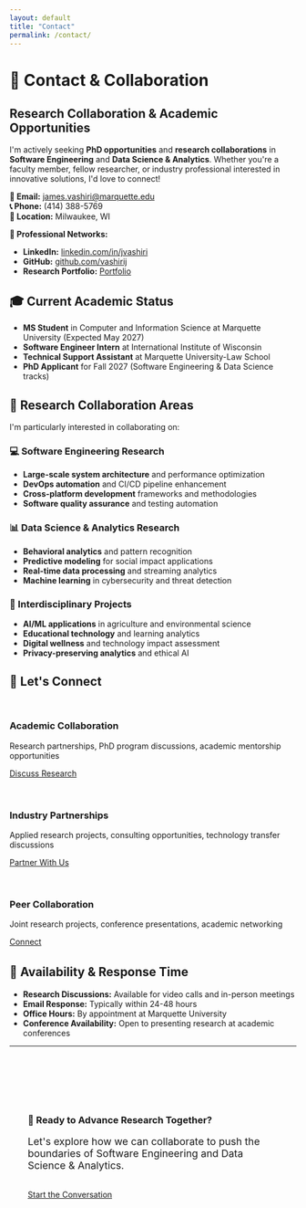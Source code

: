 ```yaml
---
layout: default
title: "Contact"
permalink: /contact/
---
```

# 📧 Contact & Collaboration

## Research Collaboration & Academic Opportunities

I'm actively seeking **PhD opportunities** and **research collaborations** in **Software Engineering** and **Data Science & Analytics**. Whether you're a faculty member, fellow researcher, or industry professional interested in innovative solutions, I'd love to connect!

**📧 Email:** james.vashiri@marquette.edu  
**📞 Phone:** (414) 388-5769  
**📍 Location:** Milwaukee, WI  

**🔗 Professional Networks:**
- **LinkedIn:** [linkedin.com/in/jvashiri](https://linkedin.com/in/jvashiri)  
- **GitHub:** [github.com/vashirij](https://github.com/vashirij)  
- **Research Portfolio:** [Portfolio](/)

## 🎓 Current Academic Status

- **MS Student** in Computer and Information Science at Marquette University (Expected May 2027)
- **Software Engineer Intern** at International Institute of Wisconsin
- **Technical Support Assistant** at Marquette University-Law School
- **PhD Applicant** for Fall 2027 (Software Engineering & Data Science tracks)

## 🔬 Research Collaboration Areas

I'm particularly interested in collaborating on:

### 💻 Software Engineering Research
- **Large-scale system architecture** and performance optimization
- **DevOps automation** and CI/CD pipeline enhancement
- **Cross-platform development** frameworks and methodologies
- **Software quality assurance** and testing automation

### 📊 Data Science & Analytics Research
- **Behavioral analytics** and pattern recognition
- **Predictive modeling** for social impact applications
- **Real-time data processing** and streaming analytics
- **Machine learning** in cybersecurity and threat detection

### 🎯 Interdisciplinary Projects
- **AI/ML applications** in agriculture and environmental science
- **Educational technology** and learning analytics
- **Digital wellness** and technology impact assessment
- **Privacy-preserving analytics** and ethical AI

## 🤝 Let's Connect

<div style="display: grid; grid-template-columns: repeat(auto-fit, minmax(250px, 1fr)); gap: 2rem; margin: 2rem 0;">
  <div class="card">
    <h3><i class="fas fa-university" style="color: var(--primary-color);"></i> Academic Collaboration</h3>
    <p>Research partnerships, PhD program discussions, academic mentorship opportunities</p>
    <a href="mailto:james.vashiri@marquette.edu?subject=Academic%20Collaboration" class="btn">
      <i class="fas fa-envelope"></i> Discuss Research
    </a>
  </div>
  
  <div class="card">
    <h3><i class="fas fa-briefcase" style="color: var(--secondary-color);"></i> Industry Partnerships</h3>
    <p>Applied research projects, consulting opportunities, technology transfer discussions</p>
    <a href="mailto:james.vashiri@marquette.edu?subject=Industry%20Partnership" class="btn btn-secondary">
      <i class="fas fa-handshake"></i> Partner With Us
    </a>
  </div>
  
  <div class="card">
    <h3><i class="fas fa-users" style="color: var(--accent-color);"></i> Peer Collaboration</h3>
    <p>Joint research projects, conference presentations, academic networking</p>
    <a href="mailto:james.vashiri@marquette.edu?subject=Peer%20Collaboration" class="btn btn-secondary">
      <i class="fas fa-user-friends"></i> Connect
    </a>
  </div>
</div>

## 📅 Availability & Response Time

- **Research Discussions:** Available for video calls and in-person meetings
- **Email Response:** Typically within 24-48 hours
- **Office Hours:** By appointment at Marquette University
- **Conference Availability:** Open to presenting research at academic conferences

---

<div class="text-center" style="padding: 3rem 2rem; background: linear-gradient(135deg, var(--surface), #EBF4FF); border-radius: var(--border-radius); margin: 3rem 0;">
  <h3>🚀 Ready to Advance Research Together?</h3>
  <p style="font-size: 1.1rem; margin-bottom: 2rem;">
    Let's explore how we can collaborate to push the boundaries of Software Engineering and Data Science & Analytics.
  </p>
  <a href="mailto:james.vashiri@marquette.edu?subject=Research%20Collaboration%20Inquiry" class="btn">
    <i class="fas fa-rocket"></i> Start the Conversation
  </a>
</div>

